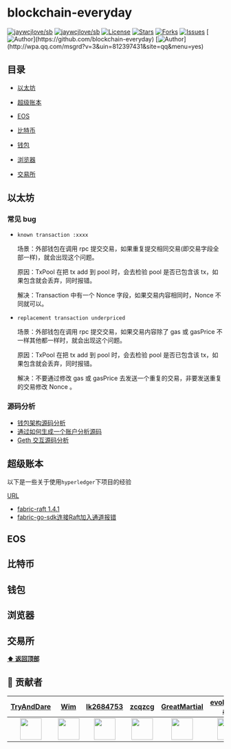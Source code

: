 # blockchain-everyday

[![jaywcjlove/sb](https://jaywcjlove.github.io/sb/ico/awesome.svg)](https://github.com/sindresorhus/awesome) [![jaywcjlove/sb](https://jaywcjlove.github.io/sb/lang/chinese.svg)](README-zh.md) [![License](https://img.shields.io/github/license/blockchain-everyday/blockchain-everyday.svg)](https://jitpack.io/#blockchain-everyday/blockchain-everyday)  [![Stars](https://img.shields.io/github/stars/golang-everyday/golang-everyday.svg)](https://jitpack.io/#blockchain-everyday/blockchain-everyday)  [![Forks](https://img.shields.io/github/forks/golang-everyday/golang-everyday.svg)](https://jitpack.io/#blockchain-everyday/blockchain-everyday) [![Issues](https://img.shields.io/github/issues/golang-everyday/golang-everyday.svg)](https://jitpack.io/#blockchain-everyday/blockchain-everyday)
[![Author](https://img.shields.io/badge/Author-GolangEverydayGroup-black.svg?)](https://github.com/blockchain-everyday)
[![Author](https://img.shields.io/badge/QQ-812397431-yellow.svg?)](http://wpa.qq.com/msgrd?v=3&uin=812397431&site=qq&menu=yes)



## 目录

- [以太坊](#以太坊)

- [超级账本](#超级账本)
- [EOS](#EOS)
- [比特币](#比特币)
- [钱包](#钱包)
- [浏览器](#浏览器)
- [交易所](#交易所)



## 以太坊 

### 常见 bug 

- `known transaction :xxxx`

  场景：外部钱包在调用 rpc 提交交易，如果重复提交相同交易(即交易字段全部一样)，就会出现这个问题。

  原因：TxPool 在把 tx add 到 pool 时，会去检验 pool 是否已包含该 tx，如果包含就会丢弃，同时报错。

  解决：Transaction 中有一个 Nonce 字段，如果交易内容相同时，Nonce 不同就可以。

- `replacement transaction underpriced`

  场景：外部钱包在调用 rpc 提交交易，如果交易内容除了 gas 或 gasPrice 不一样其他都一样时，就会出现这个问题。

  原因：TxPool 在把 tx add 到 pool 时，会去检验 pool 是否已包含该 tx，如果包含就会丢弃，同时报错。

  解决：不要通过修改 gas 或 gasPrice 去发送一个重复的交易，非要发送重复的交易修改 Nonce 。

### 源码分析

* [钱包架构源码分析](<https://github.com/golang-everyday/blockchain-everyday/blob/master/eth-source-code-analysis/%E9%92%B1%E5%8C%85%E8%B4%A6%E6%88%B7.md>)
* [通过如何生成一个账户分析源码](https://github.com/golang-everyday/blockchain-everyday/blob/master/eth-source-code-analysis/HowToCreateAccount.md)
* [Geth 交互源码分析](https://github.com/golang-everyday/blockchain-everyday/blob/master/eth-source-code-analysis/Geth.md)

## 超级账本

以下是一些关于使用`hyperledger`下项目的经验

[URL](<https://github.com/golang-everyday/blockchain-everyday/tree/master/hyperledger-everyday>)

+ [fabric-raft 1.4.1](https://github.com/golang-everyday/blockchain-everyday/blob/master/hyperledger-everyday/fabric-raft.md)
+ [fabric-go-sdk连接Raft加入通道报错](https://github.com/golang-everyday/blockchain-everyday/blob/master/hyperledger-everyday/fabric-sdk-go-连接Raft加入通道时报错.md)

## EOS

## 比特币

## 钱包

## 浏览器

## 交易所

**[⬆ 返回顶部](#目录)**



## 💐 贡献者

|         [TryAndDare](https://github.com/TryAndDare)          |                [Wim](https://github.com/Wim)                 |          [lk2684753](https://github.com/lk2684753)           |            [zcqzcg](<https://github.com/zcqzcg>)             |      [GreatMartial](<https://github.com/GreatMartial>)       |      [evolution-ant](https://github.com/evolution-ant)       |           [mxdwater](https://github.com/mxdwater)            |
| :----------------------------------------------------------: | :----------------------------------------------------------: | :----------------------------------------------------------: | :----------------------------------------------------------: | :----------------------------------------------------------: | :----------------------------------------------------------: | :----------------------------------------------------------: |
| <a href="https://github.com/TryAndDare"><img src="https://avatars1.githubusercontent.com/u/43058160?s=460&v=4" width="50px"></a> | <a href="https://github.com/TryAndDare"><img src="https://avatars1.githubusercontent.com/u/16588758?s=400&v=4" width="50px"></a> | <a href="https://github.com/TryAndDare"><img src="https://avatars0.githubusercontent.com/u/42611777?s=460&v=4" width="50px"></a> | <a href="https://github.com/TryAndDare"><img src="https://avatars1.githubusercontent.com/u/38346025?s=460&v=4" width="50px"></a> | <a href="https://github.com/TryAndDare"><img src="https://avatars0.githubusercontent.com/u/18361275?s=460&v=4" width="50px"></a> | <img src="https://avatars1.githubusercontent.com/u/24502661?s=460&v=4" width="50px"> | <a href="https://github.com/mxdwater"><img src="https://avatars0.githubusercontent.com/u/40318632?s=400&v=4" width="50px"></a> |

